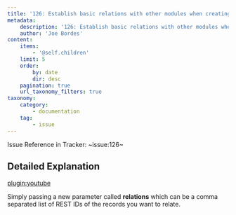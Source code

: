 ```yaml
---
title: '126: Establish basic relations with other modules when creating a record via REST'
metadata:
    description: '126: Establish basic relations with other modules when creating a record via REST'
    author: 'Joe Bordes'
content:
    items:
        - '@self.children'
    limit: 5
    order:
        by: date
        dir: desc
    pagination: true
    url_taxonomy_filters: true
taxonomy:
    category:
        - documentation
    tag:
        - issue
---
```


Issue Reference in Tracker: ~issue:126~

## Detailed Explanation

[plugin:youtube](https://youtu.be/yGpzPTmvyhA)

Simply passing a new parameter called **relations** which can be a comma separated list of REST IDs of the records you want to relate.
